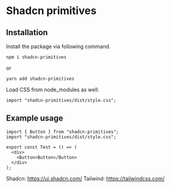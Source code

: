 # Shadcn primitives


## Installation

Install the package via following command.

```
npm i shadcn-primitives
```

or 

```
yarn add shadcn-primitives
```

Load CSS from node_modules as well:

```
import "shadcn-primitives/dist/style.css";
```

## Example usage

``` tsx
import { Button } from "shadcn-primitives";
import "shadcn-primitives/dist/style.css";

export const Test = () => (
  <div>
    <Button>Button</Button>
  </div>
);

```

Shadcn: https://ui.shadcn.com/
Tailwind: https://tailwindcss.com/

